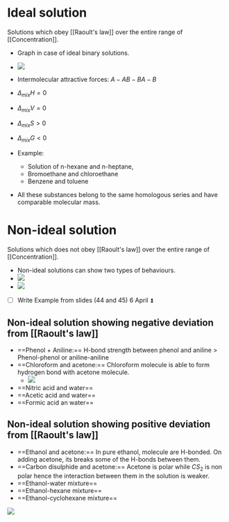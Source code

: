 # Ideal solution
Solutions which obey [[Raoult's law]] over the entire range of [[Concentration]].
- Graph in case of ideal binary solutions.
- ![](https://i.imgur.com/hwKY76V.png)

- Intermolecular attractive forces: $A-A B-B A-B$
- $\Delta_{mix}H=0$
- $\Delta_{mix}V=0$
- $\Delta_{mix}S>0$
- $\Delta_{mix}G<0$
- Example: 
	- Solution of n-hexane and n-heptane,
	- Bromoethane and chloroethane
	- Benzene and toluene
- All these substances belong to the same homologous series and have comparable molecular mass.

# Non-ideal solution 
Solutions which does not obey [[Raoult's law]] over the entire range of [[Concentration]].
- Non-ideal solutions can show two types of behaviours.
- ![](https://i.imgur.com/PdbJQkO.png)
- ![](https://i.imgur.com/QrzDIhS.png)
- [ ] Write Example from slides (44 and 45) 6 April ⏫
## Non-ideal solution showing negative deviation from [[Raoult's law]] 
- ==Phenol + Aniline:== H-bond strength between phenol and aniline > Phenol-phenol or aniline-aniline
- ==Chloroform and acetone:== Chloroform molecule is able to form hydrogen bond with acetone molecule.
	- ![](https://i.imgur.com/kdFOAfQ.png)
- ==Nitric acid and water==
- ==Acetic acid and water==
- ==Formic acid an water==
## Non-ideal solution showing positive deviation from [[Raoult's law]] 
- ==Ethanol and acetone:== In pure ethanol, molecule are H-bonded. On adding acetone, its breaks some of the H-bonds between them.
- ==Carbon disulphide and acetone:== Acetone is polar while $CS_2$ is non polar hence the interaction between them in the solution is weaker.
- ==Ethanol-water mixture==
- ==Ethanol-hexane mixture==
- ==Ethanol-cyclohexane mixture==

![](https://i.imgur.com/N91FqsS.png)
